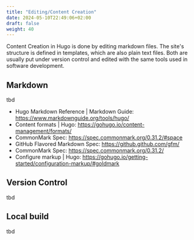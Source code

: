 ```yaml
---
title: "Editing/Content Creation"
date: 2024-05-10T22:49:06+02:00
draft: false
weight: 40
---
```


Content Creation in Hugo is done by editing markdown files. 
The site's structure is defined in templates, which are also plain text files.
Both  are usually put under version control and edited with the same tools
used in software development. 

<!--more-->

## Markdown

tbd

- Hugo Markdown Reference | Markdown Guide: https://www.markdownguide.org/tools/hugo/
- Content formats | Hugo: https://gohugo.io/content-management/formats/
- CommonMark Spec: https://spec.commonmark.org/0.31.2/#space
- GitHub Flavored Markdown Spec: https://github.github.com/gfm/
- CommonMark Spec: https://spec.commonmark.org/0.31.2/
- Configure markup | Hugo: https://gohugo.io/getting-started/configuration-markup/#goldmark

## Version Control

tbd

## Local build

tbd

